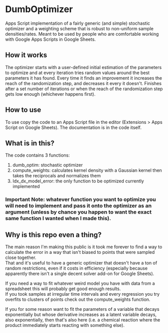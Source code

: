 # DumbOptimizer
Apps Script implementation of a fairly generic (and simple) stochastic optimizer and a weighting scheme that is robust to non-uniform sample densities/rates. Meant to be used by people who are comfortable working with Google Apps Scripts in Google Sheets.

## How it works
The optimizer starts with a user-defined initial estimation of the parameters to optimize and at every iteration tries random values around the best parameters it has found. Every time it finds an improvement it increases the reach of the randomization step, and decreases it every it doesn't. Finishes after a set number of iterations or when the reach of the randomization step gets low enough (whichever happens first).

## How to use
To use copy the code to an Apps Script file in the editor (Extensions > Apps Script on Google Sheets).
The documentation is in the code itself.

## What is in this?
The code contains 3 functions:
1. dumb_optim: stochastic optimizer
2. compute_weights: calculates kernel density with a Gaussian kernel then takes the reciprocals and normalizes them
3. ldx_dx_model_error: the only function to be optimized currently implemented 



### Important Note: whatever function you want to optimize you will need to implement and pass it onto the optimizer as an argument (unless by chance you happen to want the exact same function I wanted when I made this).

## Why is this repo even a thing?

The main reason I'm making this public is it took me forever to find a way to calculate the error in a way that isn't biased to points that were sampled close together.   
That and it's useful to have a generic optimizer that doesn't have a ton of random restrictions, even if it costs in efficiency (especially because apparently there isn't a single decent solver add-on for Google Sheets). 

If you need a way to fit whatever weird model you have with data from a spreadsheet this will probably get good enough results.    
If you took samples at irregular time intervals and every regression you try overfits to clusters of points check out the compute_weights function.

If you for some reason want to fit the parameters of a variable that decays exponentially but whose derivative increases as a latent variable decays, also exponentially, then that's also here (i.e. a chemical reaction where the product immediately starts reacting with something else).
